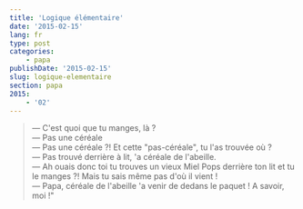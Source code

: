 ```yaml
---
title: 'Logique élémentaire'
date: '2015-02-15'
lang: fr
type: post
categories:
    - papa
publishDate: '2015-02-15'
slug: logique-elementaire
section: papa
2015:
    - '02'
---
```


> — C'est quoi que tu manges, là ?  
> — Pas une céréale  
> — Pas une céréale ?! Et cette "pas-céréale", tu l'as trouvée où ?  
> — Pas trouvé derrière à lit, 'a céréale de l'abeille.  
> — Ah ouais donc toi tu trouves un vieux Miel Pops derrière ton lit et tu le manges ?! Mais tu sais même pas d'où il vient !  
> — Papa, céréale de l'abeille 'a venir de dedans le paquet ! A savoir, moi !"

